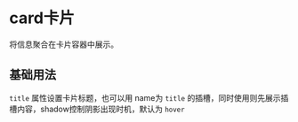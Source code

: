 # card卡片

将信息聚合在卡片容器中展示。

## 基础用法

`title` 属性设置卡片标题，也可以用 name为 `title` 的插槽，同时使用则先展示插槽内容，shadow控制阴影出现时机，默认为 `hover`
<demo vue="../example/card/Basic.vue"/>
